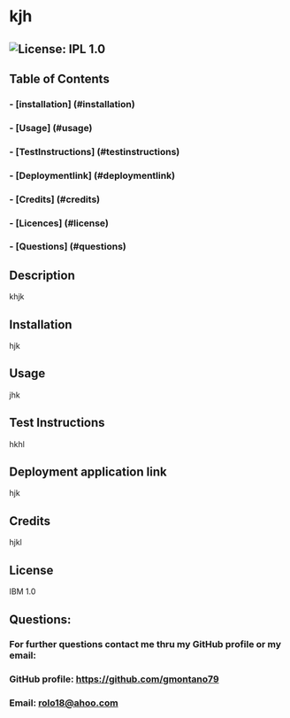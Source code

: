 
 # kjh
## ![License: IPL 1.0](https://img.shields.io/badge/License-IPL_1.0-blue.svg)

 ## Table of Contents

### - [installation] (#installation)
### - [Usage] (#usage)
### - [TestInstructions] (#testinstructions)
### - [Deploymentlink] (#deploymentlink)
### - [Credits] (#credits)
### - [Licences] (#license)
### - [Questions] (#questions)

## Description

khjk

## Installation

hjk

## Usage

jhk

## Test Instructions

hkhl
 
## Deployment application link

hjk

## Credits

hjkl

## License

IBM 1.0

## Questions:

### For further questions contact me thru my GitHub profile or my email:
### GitHub profile: https://github.com/gmontano79
### Email: rolo18@ahoo.com


  